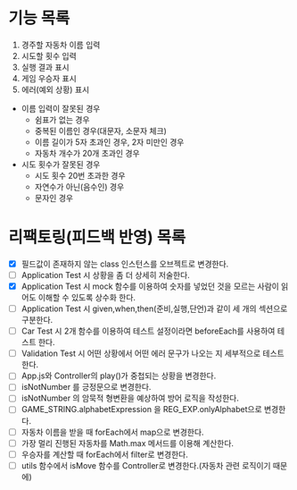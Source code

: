 # 기능 목록

1. 경주할 자동차 이름 입력
2. 시도할 횟수 입력
3. 실행 결과 표시
4. 게임 우승자 표시
5. 에러(예외 상황) 표시

- 이름 입력이 잘못된 경우
  - 쉼표가 없는 경우
  - 중복된 이름인 경우(대문자, 소문자 체크)
  - 이름 길이가 5자 초과인 경우, 2자 미만인 경우
  - 자동차 개수가 20개 초과인 경우
- 시도 횟수가 잘못된 경우
  - 시도 횟수 20번 초과한 경우
  - 자연수가 아닌(음수인) 경우
  - 문자인 경우

# 리팩토링(피드백 반영) 목록

- [x] 필드값이 존재하지 않는 class 인스턴스를 오브젝트로 변경한다.
- [ ] Application Test 시 상황을 좀 더 상세히 저술한다.
- [x] Application Test 시 mock 함수를 이용하여 숫자를 넣었던 것을 모르는 사람이 읽어도 이해할 수 있도록 상수화 한다.
- [ ] Application Test 시 given,when,then(준비,실행,단언)과 같이 세 개의 섹션으로 구분한다.
- [ ] Car Test 시 2개 함수를 이용하여 테스트 설정이라면 beforeEach를 사용하여 테스트 한다.
- [ ] Validation Test 시 어떤 상황에서 어떤 에러 문구가 나오는 지 세부적으로 테스트 한다.
- [ ] App.js와 Controller의 play()가 중첩되는 상황을 변경한다.
- [ ] isNotNumber 를 긍정문으로 변경한다.
- [ ] isNotNumber 의 암묵적 형변환을 예상하여 방어 로직을 작성한다.
- [ ] GAME_STRING.alphabetExpression 을 REG_EXP.onlyAlphabet으로 변경한다.
- [ ] 자동차 이름을 받을 때 forEach에서 map으로 변경한다.
- [ ] 가장 멀리 진행된 자동차를 Math.max 메서드를 이용해 계산한다.
- [ ] 우승자를 계산할 때 forEach에서 filter로 변경한다.
- [ ] utils 함수에서 isMove 함수를 Controller로 변경한다.(자동차 관련 로직이기 때문에)
